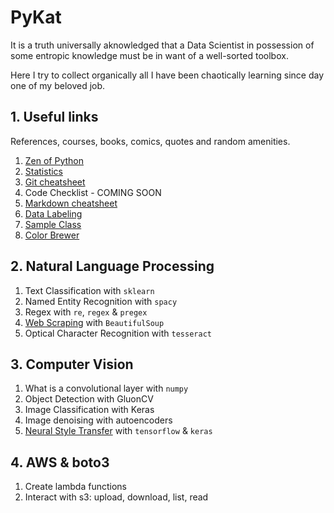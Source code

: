 # PyKat

It is a truth universally aknowledged that a Data Scientist in possession of some entropic knowledge must be in want of a well-sorted toolbox.

Here I try to collect organically all I have been chaotically learning since day one of my beloved job.

## 1. Useful links
References, courses, books, comics, quotes and random amenities.

1. [Zen of Python](https://peps.python.org/pep-0020/#the-zen-of-python)
2. [Statistics](https://xkcd.com/2560/)
3. [Git cheatsheet](https://github.com/kathrinbonamini/portfolio/blob/main/A1_useful_links/GitCheatsheet.md)
4. Code Checklist - COMING SOON   
5. [Markdown cheatsheet](https://github.com/adam-p/markdown-here/wiki/Markdown-Cheatsheet)
6. [Data Labeling](https://labelstud.io/)
7. [Sample Class](https://github.com/kathrinbonamini/portfolio/blob/main/A1_useful_links/SampleClass.py)
8. [Color Brewer](https://colorbrewer2.org/#type=diverging&scheme=PuOr&n=3)

## 2. Natural Language Processing
1. Text Classification with `sklearn`
2. Named Entity Recognition with `spacy`
3. Regex with `re`, `regex` & `pregex`
4. [Web Scraping](https://github.com/kathrinbonamini/portfolio/blob/main/A2_natural_language_processing/crawler/crawler.md) with `BeautifulSoup` 
5. Optical Character Recognition with `tesseract`

## 3. Computer Vision
1. What is a convolutional layer with `numpy`
2. Object Detection with GluonCV
3. Image Classification with Keras
4. Image denoising with autoencoders
5. [Neural Style Transfer](https://github.com/kathrinbonamini/portfolio/blob/main/A3_computer_vision/neural_style_transfer/neural_style_transfer.md) with `tensorflow` & `keras`

## 4. AWS & boto3
1. Create lambda functions
2. Interact with s3: upload, download, list, read
